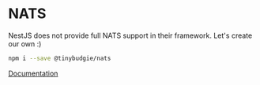 # NATS

NestJS does not provide full NATS support in their framework. Let's create our own :)

```bash
npm i --save @tinybudgie/nats
```

[Documentation](https://temarusanov.github.io/dev-notes/workspace/techniques/nats)

